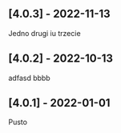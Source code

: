 

## [4.0.3] - 2022-11-13

Jedno drugi
iu trzecie

## [4.0.2] - 2022-10-13

adfasd
bbbb


## [4.0.1] - 2022-01-01

Pusto